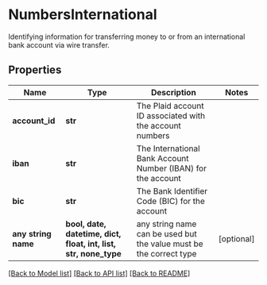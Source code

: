 # NumbersInternational

Identifying information for transferring money to or from an international bank account via wire transfer.

## Properties
Name | Type | Description | Notes
------------ | ------------- | ------------- | -------------
**account_id** | **str** | The Plaid account ID associated with the account numbers | 
**iban** | **str** | The International Bank Account Number (IBAN) for the account | 
**bic** | **str** | The Bank Identifier Code (BIC) for the account | 
**any string name** | **bool, date, datetime, dict, float, int, list, str, none_type** | any string name can be used but the value must be the correct type | [optional]

[[Back to Model list]](../README.md#documentation-for-models) [[Back to API list]](../README.md#documentation-for-api-endpoints) [[Back to README]](../README.md)


